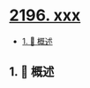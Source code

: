 # [2196. xxx](https://github.com/Tdahuyou/TNotes.leetcode/tree/main/notes/2196.%20xxx)

<!-- region:toc -->

- [1. 📝 概述](#1--概述)

<!-- endregion:toc -->

## 1. 📝 概述
